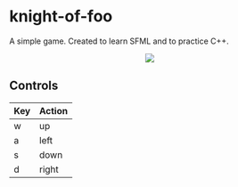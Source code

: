 # knight-of-foo

A simple game. Created to learn SFML and to practice C++.

<p align="center">
  <img src="https://github.com/Jack-0/Hknight-of-foo/blob/master/res/example.png">
</p>

## Controls

| Key | Action |
| :--- | :--- |
| w | up |
| a | left |
| s | down |
| d | right |
